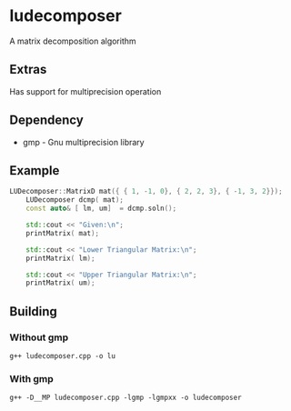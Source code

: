 # ludecomposer
A matrix decomposition algorithm

## Extras
Has support for multiprecision operation

## Dependency
<ul>
 <li>gmp - Gnu multiprecision library</li>
</ul>

## Example
```c++
LUDecomposer::MatrixD mat({ { 1, -1, 0}, { 2, 2, 3}, { -1, 3, 2}});
    LUDecomposer dcmp( mat);
    const auto& [ lm, um]  = dcmp.soln();

    std::cout << "Given:\n";
    printMatrix( mat);

    std::cout << "Lower Triangular Matrix:\n";
    printMatrix( lm);

    std::cout << "Upper Triangular Matrix:\n";
    printMatrix( um);
```

## Building
 ### Without gmp
```
g++ ludecomposer.cpp -o lu
```
 ### With gmp
```
g++ -D__MP ludecomposer.cpp -lgmp -lgmpxx -o ludecomposer
```
